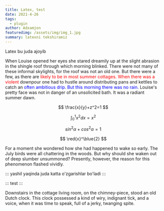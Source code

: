 ```yaml
---
title: Latex, test
date: 2021-4-26
tags: 
  - plugin
author: Adxamjon
featuredimg: /assets/img/img_1.jpg
summary: latexni tekshiramiz
---
```


Latex bu juda ajoyib

When Louise opened her eyes she stared dreamily 
up at the slight abrasion in the shingle roof 
through which morning blinked. There were not 
many of these informal skylights, for the roof 
was not an old one. But there were a few, as 
there are <font color=red>likely to be in most summer cottages. 
When there was a violent</font> downpour one had to 
hustle around distributing pans and kettles to 
catch an <font bgcolor=yellow color=blue>often ambitious drip. But this morning 
there was no rain.</font> Louise's pretty face was not 
in danger of an unsolicited bath. It was a 
radiant summer dawn.

$$ \frac{x}{y}+z^2=1 $$

$$ \int_{0}^{1} x^2dx=x^2 $$

$$ sin^2\alpha+cos^2\alpha=1 $$

$$ \red{x}^\blue{2} $$

For a moment she wondered how she had happened 
to wake so early. The July birds were all 
chattering in the woods. But why should she 
waken out of deep slumber unsummoned? Presently, 
however, the reason for this phenomenon flashed 
vividly.
 
::: yashil
yaqinda juda katta o'zgarishlar bo'ladi
:::

:::
test
:::

Downstairs in the cottage living room, 
on the chimney-piece, stood an old Dutch clock. 
This clock possessed a kind of wiry, indignant 
tick, and a voice, when it was time to speak, 
full of a jerky, twanging spite.











 